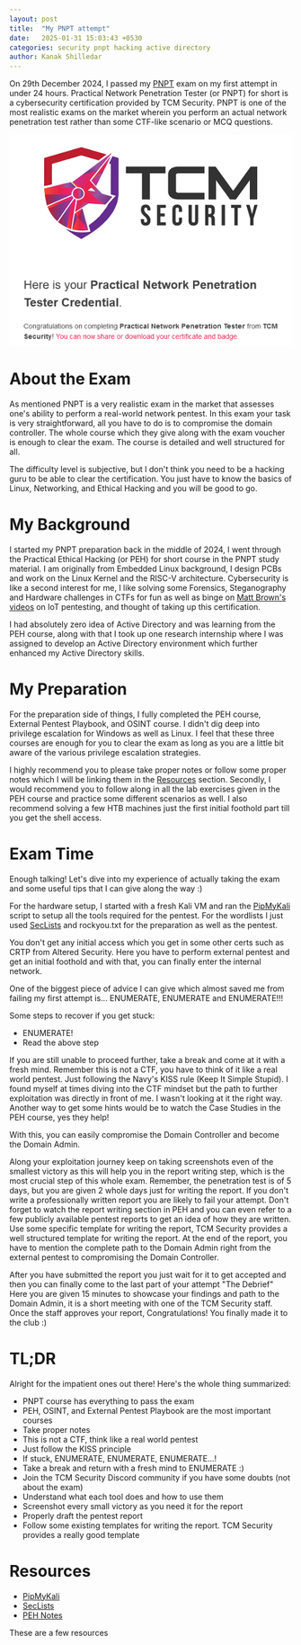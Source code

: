 ```yaml
---
layout: post
title:  "My PNPT attempt"
date:   2025-01-31 15:03:43 +0530
categories: security pnpt hacking active directory
author: Kanak Shilledar
---
```


On 29th December 2024, I passed my [PNPT](https://certifications.tcm-sec.com/pnpt/) exam on my first attempt in under 24
hours. Practical Network Penetration Tester (or PNPT) for short is a cybersecurity certification provided by TCM
Security. PNPT is one of the most realistic exams on the market wherein you perform an actual network penetration test
rather than some CTF-like scenario or MCQ questions.

![images](../images/img.png)

# About the Exam

As mentioned PNPT is a very realistic exam in the market that assesses one's ability to perform a real-world network
pentest. In this exam your task is very straightforward, all you have to do is to compromise the domain controller.
The whole course which they give along with the exam voucher is enough to clear the exam. The course is detailed and
well structured for all.

The difficulty level is subjective, but I don't think you need to be a hacking guru to be able to clear the
certification. You just have to know the basics of Linux, Networking, and Ethical Hacking and you will be good to go.

# My Background

I started my PNPT preparation back in the middle of 2024, I went through the Practical Ethical Hacking (or PEH) for
short course in the PNPT study material. I am originally from Embedded Linux background, I design PCBs and work on the
Linux Kernel and the RISC-V architecture. Cybersecurity is like a second interest for me, I like solving some Forensics,
Steganography and Hardware challenges in CTFs for fun as well as binge
on [Matt Brown's videos](https://www.youtube.com/@mattbrwn) on IoT pentesting, and thought of taking up this
certification.

I had absolutely zero idea of Active Directory and was learning from the PEH course, along with that I took up one
research
internship where I was assigned to develop an Active Directory environment which further enhanced my Active
Directory skills.

# My Preparation

For the preparation side of things, I fully completed the PEH course, External Pentest Playbook, and OSINT course. I
didn't dig deep into privilege escalation for Windows as well as Linux. I feel that these three courses are enough for
you to clear the exam as long as you are a little bit aware of the various privilege escalation strategies.

I highly recommend you to please take proper notes or follow some proper notes which I will be linking them in
the [Resources](#resources) section. Secondly, I would recommend you to follow along in all the lab exercises given
in the PEH course and practice some different scenarios as well. I also recommend solving a few HTB machines just the
first initial foothold part till you get the shell access.

# Exam Time

Enough talking! Let's dive into my experience of actually taking the exam and some useful tips that I can give along
the way :)

For the hardware setup, I started with a fresh Kali VM and ran
the [PipMyKali](https://tcm-sec.com/pimpmykali-pmk-v-2-0-release/) script to setup all the tools required for the
pentest. For the wordlists I just used [SecLists](https://github.com/danielmiessler/SecLists) and rockyou.txt for the
preparation as well as the pentest.

You don't get any initial access which you get in some other certs such as CRTP from Altered Security. Here you have to
perform external pentest and get an initial foothold and with that, you can finally enter the internal network.

One of the biggest piece of advice I can give which almost saved me from failing my first attempt is... ENUMERATE,
ENUMERATE and ENUMERATE!!!

Some steps to recover if you get stuck:

* ENUMERATE!
* Read the above step

If you are still unable to proceed further, take a break and come at it with a fresh mind. Remember this is not a CTF,
you have to think of it like a real world pentest. Just following the Navy's KISS rule (Keep It Simple Stupid). I found
myself at times diving into the CTF mindset but the path to further exploitation was directly in front of me. I
wasn't looking at it the right way. Another way to get some hints would be to watch the Case Studies in the PEH course,
yes they help!

With this, you can easily compromise the Domain Controller and become the Domain Admin.

Along your exploitation journey keep on taking screenshots even of the smallest victory as this will help you in the
report writing step, which is the most crucial step of this whole exam. Remember, the penetration test is of 5 days, but
you are given 2 whole days just for writing the report. If you don't write a professionally written report you are
likely to fail your attempt. Don't forget to watch the report writing section in PEH and you can even refer to a few
publicly available pentest reports to get an idea of how they are written. Use some specific template for writing the
report, TCM Security provides a well structured template for writing the report. At the end of the report, you have to
mention the complete path to the Domain Admin right from the external pentest to compromising the Domain Controller.

After you have submitted the report you just wait for it to get accepted and then you can finally come to the last part
of your attempt "The Debrief" Here you are given 15 minutes to showcase your findings and path to the Domain Admin, it
is a short meeting with one of the TCM Security staff. Once the staff approves your report, Congratulations! You finally
made it to the club :)

# TL;DR

Alright for the impatient ones out there! Here's the whole thing summarized:

* PNPT course has everything to pass the exam
* PEH, OSINT, and External Pentest Playbook are the most important courses
* Take proper notes
* This is not a CTF, think like a real world pentest
* Just follow the KISS principle
* If stuck, ENUMERATE, ENUMERATE, ENUMERATE...!
* Take a break and return with a fresh mind to ENUMERATE :)
* Join the TCM Security Discord community if you have some doubts (not about the exam)
* Understand what each tool does and how to use them
* Screenshot every small victory as you need it for the report
* Properly draft the pentest report
* Follow some existing templates for writing the report. TCM Security provides a really good template

# Resources

* [PipMyKali](https://tcm-sec.com/pimpmykali-pmk-v-2-0-release/)
* [SecLists](https://github.com/danielmiessler/SecLists)
* [PEH Notes](https://blog.syselement.com/tcm/courses/peh)

These are a few resources